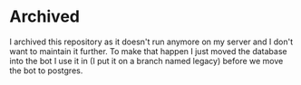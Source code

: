 # Archived

I archived this repository as it doesn't run anymore on my server and I don't want to maintain it further. To make that happen I just moved the database into the bot I use it in (I put it on a branch named legacy) before we move the bot to postgres.
